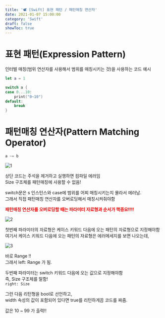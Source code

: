 ```yaml
---
title: '🕊 [Swift] 표현 패턴 / 패턴매칭 연산자'
date: 2021-01-07 15:00:00
category: 'Swift'
draft: false
showToc: true
---
```


# 표현 패턴(Expression Pattern)

인터벌 매칭(범위 연산자를 사용해서 범위를 매칭시키는 것)을 사용하는 코드 예시

```swift
let a = 1

switch a {
case 0...10:
    print("0~10")
default:
    break
}
```

# 패턴매칭 연산자(Pattern Matching Operator)

```swift
a ~= b
```

![1](https://user-images.githubusercontent.com/55340876/110213886-4bd82880-7ee5-11eb-9ee0-f8a0956935cb.png)

상단 코드는 주석을 제거하고 실행하면 컴파일 에러임  
Size 구조체를 패턴매칭에 사용할 수 없음!

switch문은 s 인스턴스와 case에 범위를 어찌 매칭시키는지 몰라서 에러남.  
그래서 직접 패턴매칭 연산자를 오버로딩해서 매칭시켜줘야함

<span style="color: red;">**패턴매칭 연산자를 오버로딩할 때는 파라미터 자료형과 순서가 핵중요!!!!**</span>

![2](https://user-images.githubusercontent.com/55340876/110213885-4b3f9200-7ee5-11eb-9271-9580b90aa598.png)

첫번째 파라미터의 자료형은 케이스 키워드 다음에 오는 패턴의 자료형으로 지정해야함  
여기서 케이스 키워드 다음에 오는 패턴의 자료형은 에러메세지를 보면 나오는데,

![3](https://user-images.githubusercontent.com/55340876/110213882-4844a180-7ee5-11eb-8801-09cfc54bbf68.png)

바로 Range<Int> !!  
그래서 left: Range<Int> 가 됨.

두번째 파라미터는 switch 키워드 다음에 오는 값으로 지정해야함  
즉, Size 구조체를 말함!  
`right: Size`

그런 다음 리턴형을 bool로 선언하고,  
width 속성의 값이 포함되어 있다면 true를 리턴하게끔 코드를 짜줌.

값은 10 ~ 99 가 출력!!
